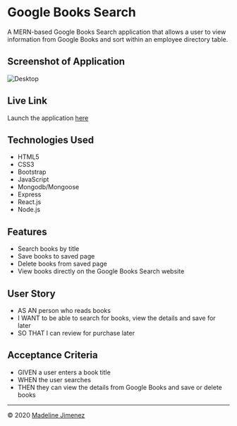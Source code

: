 # Google Books Search

A MERN-based Google Books Search application that allows a user to view information from Google Books and sort within an employee directory table.


## Screenshot of Application

![Desktop](client/public/assets/images/demo.gif)

## Live Link
Launch the application [here](https://jimenez-google-books-search.herokuapp.com/)

## Technologies Used
- HTML5
- CSS3
- Bootstrap
- JavaScript
- Mongodb/Mongoose
- Express
- React.js
- Node.js

## Features
- Search books by title
- Save books to saved page
- Delete books from saved page
- View books directly on the Google Books Search website

## User Story
- AS AN person who reads books
- I WANT to be able to search for books, view the details and save for later
- SO THAT I can review for purchase later

## Acceptance Criteria
- GIVEN a user enters a book title
- WHEN the user searches
- THEN they can view the details from Google Books and save or delete books

- - -
© 2020 [Madeline Jimenez](https://github.com/mijimenez)


